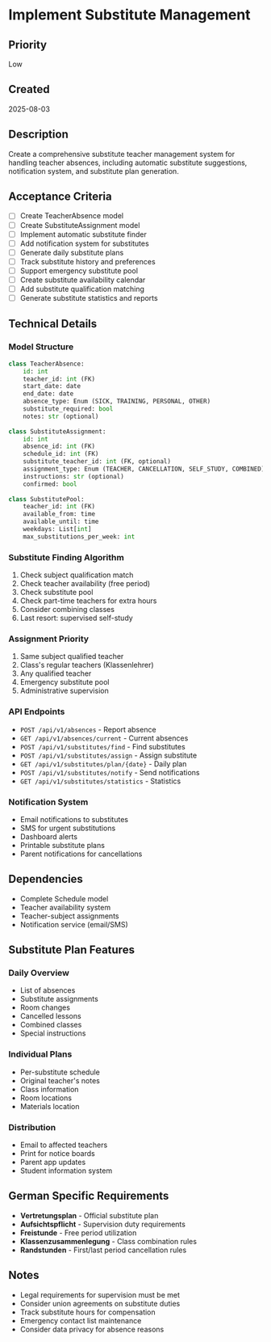 # Implement Substitute Management

## Priority
Low

## Created
2025-08-03

## Description
Create a comprehensive substitute teacher management system for handling teacher absences, including automatic substitute suggestions, notification system, and substitute plan generation.

## Acceptance Criteria
- [ ] Create TeacherAbsence model
- [ ] Create SubstituteAssignment model
- [ ] Implement automatic substitute finder
- [ ] Add notification system for substitutes
- [ ] Generate daily substitute plans
- [ ] Track substitute history and preferences
- [ ] Support emergency substitute pool
- [ ] Create substitute availability calendar
- [ ] Add substitute qualification matching
- [ ] Generate substitute statistics and reports

## Technical Details
### Model Structure
```python
class TeacherAbsence:
    id: int
    teacher_id: int (FK)
    start_date: date
    end_date: date
    absence_type: Enum (SICK, TRAINING, PERSONAL, OTHER)
    substitute_required: bool
    notes: str (optional)
    
class SubstituteAssignment:
    id: int
    absence_id: int (FK)
    schedule_id: int (FK)
    substitute_teacher_id: int (FK, optional)
    assignment_type: Enum (TEACHER, CANCELLATION, SELF_STUDY, COMBINED)
    instructions: str (optional)
    confirmed: bool
    
class SubstitutePool:
    teacher_id: int (FK)
    available_from: time
    available_until: time
    weekdays: List[int]
    max_substitutions_per_week: int
```

### Substitute Finding Algorithm
1. Check subject qualification match
2. Check teacher availability (free period)
3. Check substitute pool
4. Check part-time teachers for extra hours
5. Consider combining classes
6. Last resort: supervised self-study

### Assignment Priority
1. Same subject qualified teacher
2. Class's regular teachers (Klassenlehrer)
3. Any qualified teacher
4. Emergency substitute pool
5. Administrative supervision

### API Endpoints
- `POST /api/v1/absences` - Report absence
- `GET /api/v1/absences/current` - Current absences
- `POST /api/v1/substitutes/find` - Find substitutes
- `POST /api/v1/substitutes/assign` - Assign substitute
- `GET /api/v1/substitutes/plan/{date}` - Daily plan
- `POST /api/v1/substitutes/notify` - Send notifications
- `GET /api/v1/substitutes/statistics` - Statistics

### Notification System
- Email notifications to substitutes
- SMS for urgent substitutions
- Dashboard alerts
- Printable substitute plans
- Parent notifications for cancellations

## Dependencies
- Complete Schedule model
- Teacher availability system
- Teacher-subject assignments
- Notification service (email/SMS)

## Substitute Plan Features
### Daily Overview
- List of absences
- Substitute assignments
- Room changes
- Cancelled lessons
- Combined classes
- Special instructions

### Individual Plans
- Per-substitute schedule
- Original teacher's notes
- Class information
- Room locations
- Materials location

### Distribution
- Email to affected teachers
- Print for notice boards
- Parent app updates
- Student information system

## German Specific Requirements
- **Vertretungsplan** - Official substitute plan
- **Aufsichtspflicht** - Supervision duty requirements
- **Freistunde** - Free period utilization
- **Klassenzusammenlegung** - Class combination rules
- **Randstunden** - First/last period cancellation rules

## Notes
- Legal requirements for supervision must be met
- Consider union agreements on substitute duties
- Track substitute hours for compensation
- Emergency contact list maintenance
- Consider data privacy for absence reasons
